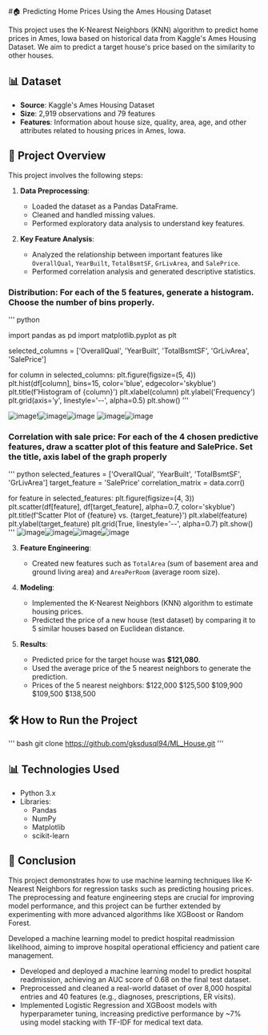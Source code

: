 #🏠 Predicting Home Prices Using the Ames Housing Dataset

This project uses the K-Nearest Neighbors (KNN) algorithm to predict home prices in Ames, Iowa based on historical data from Kaggle's Ames Housing Dataset. We aim to predict a target house's price based on the similarity to other houses.

## 📊 Dataset
- **Source**: Kaggle's Ames Housing Dataset
- **Size**: 2,919 observations and 79 features
- **Features**: Information about house size, quality, area, age, and other attributes related to housing prices in Ames, Iowa.

## 🔄 Project Overview
This project involves the following steps:
1. **Data Preprocessing**:
   - Loaded the dataset as a Pandas DataFrame.
   - Cleaned and handled missing values.
   - Performed exploratory data analysis to understand key features.
   
2. **Key Feature Analysis**:
   - Analyzed the relationship between important features like `OverallQual`, `YearBuilt`, `TotalBsmtSF`, `GrLivArea`, and `SalePrice`.
   - Performed correlation analysis and generated descriptive statistics.

### Distribution: For each of the 5 features, generate a histogram. Choose the number of bins properly.

''' python

import pandas as pd
import matplotlib.pyplot as plt

selected_columns = ['OverallQual', 'YearBuilt', 'TotalBsmtSF', 'GrLivArea', 'SalePrice']

for column in selected_columns:
    plt.figure(figsize=(5, 4))
    plt.hist(df[column], bins=15, color='blue', edgecolor='skyblue')
    plt.title(f'Histogram of {column}')
    plt.xlabel(column)
    plt.ylabel('Frequency')
    plt.grid(axis='y', linestyle='--', alpha=0.5)
    plt.show()
    '''

![image](https://github.com/user-attachments/assets/2c159314-7535-4106-8d40-19c8fb99a87b)!![image](https://github.com/user-attachments/assets/daf9c933-b5eb-432a-a960-8fd817b21915)![image](https://github.com/user-attachments/assets/16c5a115-e2bf-48f2-a0d1-ef3fe120a7e5)
![image](https://github.com/user-attachments/assets/25876312-c224-429c-8017-a37fe05728bd)![image](https://github.com/user-attachments/assets/9eb884d3-1fd0-4832-936e-756e0d31c2f9)

### Correlation with sale price: For each of the 4 chosen predictive features, draw a scatter plot of this feature and SalePrice. Set the title, axis label of the graph properly

''' python
selected_features = ['OverallQual', 'YearBuilt', 'TotalBsmtSF', 'GrLivArea']
target_feature = 'SalePrice'
correlation_matrix = data.corr()

for feature in selected_features:
    plt.figure(figsize=(4, 3))
    plt.scatter(df[feature], df[target_feature], alpha=0.7, color='skyblue')
    plt.title(f'Scatter Plot of {feature} vs. {target_feature}')
    plt.xlabel(feature)
    plt.ylabel(target_feature)
    plt.grid(True, linestyle='--', alpha=0.7)
    plt.show()
    '''
![image](https://github.com/user-attachments/assets/3627bacd-0e71-4415-aed8-212db615a23b)![image](https://github.com/user-attachments/assets/a5477792-81ac-4559-aa19-9398eaf3032f)![image](https://github.com/user-attachments/assets/e88ba6d9-03c2-46ff-8ba9-da5fa3c773d3)![image](https://github.com/user-attachments/assets/fa265974-a72a-4d35-b556-0fce78838124)



3. **Feature Engineering**:
   - Created new features such as `TotalArea` (sum of basement area and ground living area) and `AreaPerRoom` (average room size).
   
4. **Modeling**:
   - Implemented the K-Nearest Neighbors (KNN) algorithm to estimate housing prices.
   - Predicted the price of a new house (test dataset) by comparing it to 5 similar houses based on Euclidean distance.
   
5. **Results**:
   - Predicted price for the target house was **$121,080**.
   - Used the average price of the 5 nearest neighbors to generate the prediction.
   - Prices of the 5 nearest neighbors:
$122,000
$125,500
$109,900
$109,500
$138,500

## 🛠️ How to Run the Project

''' bash
git clone https://github.com/gksdusql94/ML_House.git
'''

## 📊 Technologies Used
- Python 3.x
- Libraries:
  - Pandas
  - NumPy
  - Matplotlib
  - scikit-learn

## 🎯 Conclusion
This project demonstrates how to use machine learning techniques like K-Nearest Neighbors for regression tasks such as predicting housing prices. The preprocessing and feature engineering steps are crucial for improving model performance, and this project can be further extended by experimenting with more advanced algorithms like XGBoost or Random Forest.

Developed a machine learning model to predict hospital readmission likelihood, aiming to improve hospital operational efficiency and patient care management.
-	Developed and deployed a machine learning model to predict hospital readmission, achieving an AUC score of 0.68 on the final test dataset.
-	Preprocessed and cleaned a real-world dataset of over 8,000 hospital entries and 40 features (e.g., diagnoses, prescriptions, ER visits).
-	Implemented Logistic Regression and XGBoost models with hyperparameter tuning, increasing predictive performance by ~7% using model stacking with TF-IDF for medical text data. 

